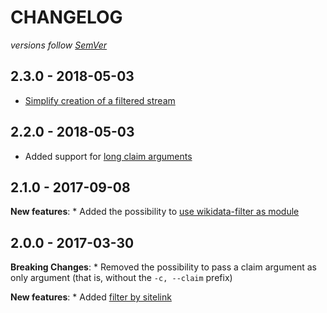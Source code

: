 # CHANGELOG
*versions follow [SemVer](http://semver.org)*

## 2.3.0 - 2018-05-03
* [Simplify creation of a filtered stream](https://github.com/maxlath/wikidata-filter/blob/master/docs/how_to.md#usage-as-module)

## 2.2.0 - 2018-05-03
* Added support for [long claim arguments](https://github.com/maxlath/wikidata-filter/blob/master/docs/how_to.md#long-claim-option)

## 2.1.0 - 2017-09-08
  **New features**:
    * Added the possibility to [use wikidata-filter as module](https://github.com/maxlath/wikidata-filter/blob/master/docs/how_to.md#usage-as-module)

## 2.0.0 - 2017-03-30
  **Breaking Changes**:
    * Removed the possibility to pass a claim argument as only argument (that is, without the `-c, --claim` prefix)

  **New features**:
    * Added [filter by sitelink](https://github.com/maxlath/wikidata-filter/blob/master/docs/how_to.md#by-sitelinks)
